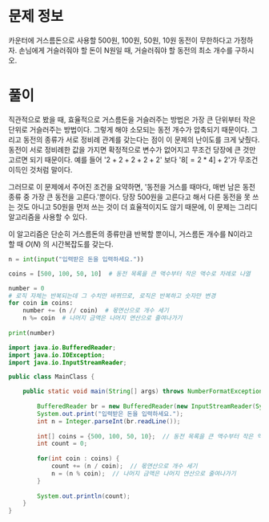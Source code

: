 # 문제 정보

카운터에 거스름돈으로 사용할 500원, 100원, 50원, 10원 동전이 무한하다고 가정하자. 손님에게 거슬러줘야 할 돈이 N원일 때, 거슬러줘야 할 동전의 최소 개수를 구하시오.


# 풀이

직관적으로 봤을 때, 효율적으로 거스름돈을 거슬러주는 방법은 가장 큰 단위부터 작은 단위로 거슬러주는 방법이다. 그렇게 해야 소모되는 동전 개수가 압축되기 때문이다. 그리고 동전의 종류가 서로 정비례 관계를 갖는다는 점이 이 문제의 난이도를 크게 낮췄다. 동전이 서로 정비례한 값을 가지면 확정적으로 변수가 없어지고 무조건 당장에 큰 것만 고르면 되기 때문이다. 예를 들어 '$2 + 2 + 2 + 2 + 2$' 보다 '$8[=2*4] + 2$'가 무조건 이득인 것처럼 말이다. 

그러므로 이 문제에서 주어진 조건을 요약하면, '동전을 거스를 때마다, 매번 남은 동전 종류 중 가장 큰 동전을 고른다.'뿐이다. 당장 500원을 고른다고 해서 다른 동전을 못 쓰는 것도 아니고 50원을 먼저 쓰는 것이 더 효율적이지도 않기 때문에, 이 문제는 그리디 알고리즘을 사용할 수 있다.

이 알고리즘은 단순히 거스름돈의 종류만큼 반복할 뿐이니, 거스름돈 개수를 N이라고 할 때 $O(N)$ 의 시간복잡도를 갖는다.

```python
n = int(input("입력받은 돈을 입력하세요."))

coins = [500, 100, 50, 10]  # 동전 목록을 큰 액수부터 작은 액수로 차례로 나열

number = 0
# 로직 자체는 반복되는데 그 수치만 바뀌므로, 로직은 반복하고 숫자만 변경
for coin in coins:
    number += (n // coin)  # 몫연산으로 개수 세기
    n %= coin  # 나머지 금액은 나머지 연산으로 줄여나가기
    
print(number)
```

```java
import java.io.BufferedReader;
import java.io.IOException;
import java.io.InputStreamReader;

public class MainClass {

	public static void main(String[] args) throws NumberFormatException, IOException {
		
		BufferedReader br = new BufferedReader(new InputStreamReader(System.in));
		System.out.print("입력받은 돈을 입력하세요.");
		int n = Integer.parseInt(br.readLine());
		
		int[] coins = {500, 100, 50, 10};  // 동전 목록을 큰 액수부터 작은 액수로 차례로 나열
		int count = 0;
		
		for(int coin : coins) {
			count += (n / coin);  // 몫연산으로 개수 세기
			n = (n % coin);  // 나머지 금액은 나머지 연산으로 줄여나가기
		}
		
		System.out.println(count);
	}
}
```